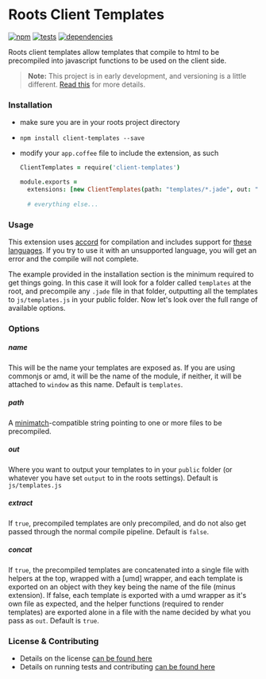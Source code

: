 Roots Client Templates
======================

[![npm](https://badge.fury.io/js/client-templates.png)](http://badge.fury.io/js/client-templates) [![tests](https://travis-ci.org/carrot/roots-client-templates.png?branch=master)](https://travis-ci.org/carrot/roots-client-templates) [![dependencies](https://david-dm.org/carrot/roots-client-templates.png?theme=shields.io)](https://david-dm.org/carrot/roots-client-templates)

Roots client templates allow templates that compile to html to be precompiled into javascript functions to be used on the client side.

> **Note:** This project is in early development, and versioning is a little different. [Read this](http://markup.im/#q4_cRZ1Q) for more details.

### Installation

- make sure you are in your roots project directory
- `npm install client-templates --save`
- modify your `app.coffee` file to include the extension, as such
  
  ```coffee
  ClientTemplates = require('client-templates')

  module.exports =
    extensions: [new ClientTemplates(path: "templates/*.jade", out: "js/templates.js")]
    
    # everything else...
  ```

### Usage

This extension uses [accord](https://github.com/jenius/accord) for compilation and includes support for [these languages](https://github.com/jenius/accord#languages-supporting-precompile). If you try to use it with an unsupported language, you will get an error and the compile will not complete.

The example provided in the installation section is the minimum required to get things going. In this case it will look for a folder called `templates` at the root, and precompile any `.jade` file in that folder, outputting all the templates to `js/templates.js` in your public folder. Now let's look over the full range of available options.

### Options

##### name
This will be the name your templates are exposed as. If you are using commonjs or amd, it will be the name of the module, if neither, it will be attached to `window` as this name. Default is `templates`.

##### path
A [minimatch](https://github.com/isaacs/minimatch)-compatible string pointing to one or more files to be precompiled.

##### out
Where you want to output your templates to in your `public` folder (or whatever you have set `output` to in the roots settings). Default is `js/templates.js`

##### extract
If `true`, precompiled templates are only precompiled, and do not also get passed through the normal compile pipeline. Default is `false`.

##### concat
If `true`, the precompiled templates are concatenated into a single file with helpers at the top, wrapped with a [umd] wrapper, and each template is exported on an object with they key being the name of the file (minus extension). If false, each template is exported with a umd wrapper as it's own file as expected, and the helper functions (required to render templates) are exported alone in a file with the name decided by what you pass as `out`. Default is `true`.

### License & Contributing

- Details on the license [can be found here](LICENSE.md)
- Details on running tests and contributing [can be found here](contributing.md)
